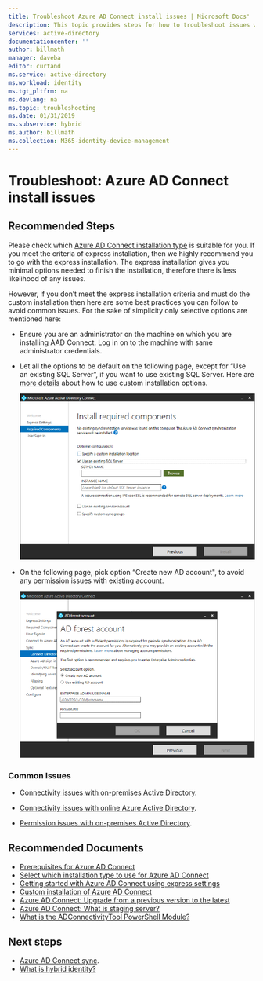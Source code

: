 ```yaml
---
title: Troubleshoot Azure AD Connect install issues | Microsoft Docs'
description: This topic provides steps for how to troubleshoot issues with installing Azure AD Connect.
services: active-directory
documentationcenter: ''
author: billmath
manager: daveba
editor: curtand
ms.service: active-directory
ms.workload: identity
ms.tgt_pltfrm: na
ms.devlang: na
ms.topic: troubleshooting
ms.date: 01/31/2019
ms.subservice: hybrid
ms.author: billmath
ms.collection: M365-identity-device-management
---
```


# Troubleshoot: Azure AD Connect install issues

## **Recommended Steps**
Please check which [Azure AD Connect installation type](https://docs.microsoft.com/azure/active-directory/hybrid/how-to-connect-install-select-installation) is suitable for you. If you meet the criteria of express installation, then we highly recommend you to go with the express installation. The express installation gives you minimal options needed to finish the installation, therefore there is less likelihood of any issues. 

However, if you don’t meet the express installation criteria and must do the custom installation then here are some best practices you can follow to avoid common issues. For the sake of simplicity only selective options are mentioned here:

* Ensure you are an administrator on the machine on which you are installing AAD Connect. Log in on to the machine with same administrator credentials.

* Let all the options to be default on the following page, except for “Use an existing SQL Server”, if you want to use existing SQL Server. Here are [more details](https://docs.microsoft.com/azure/active-directory/hybrid/how-to-connect-install-custom) about how to use custom installation options. 

    ![Use Existing SQL Server](media/tshoot-connect-install-issues/tshoot-connect-install-issues/useexistingsqlserver.png)

* On the following page, pick option “Create new AD account", to avoid any permission issues with existing account.

    ![AD Forest Account](media/tshoot-connect-install-issues/tshoot-connect-install-issues/createnewaccount.png)

### **Common Issues**

* [Connectivity issues with on-premises Active Directory](https://docs.microsoft.com/azure/active-directory/hybrid/reference-connect-adconnectivitytools).

* [Connectivity issues with online Azure Active Directory](https://docs.microsoft.com/azure/active-directory/hybrid/tshoot-connect-connectivity).

* [Permission issues with on-premises Active Directory](https://docs.microsoft.com/azure/active-directory/hybrid/how-to-connect-configure-ad-ds-connector-account).

## **Recommended Documents**
* [Prerequisites for Azure AD Connect](https://docs.microsoft.com/azure/active-directory/hybrid/how-to-connect-install-prerequisites)
* [Select which installation type to use for Azure AD Connect](https://docs.microsoft.com/azure/active-directory/hybrid/how-to-connect-install-select-installation)
* [Getting started with Azure AD Connect using express settings](https://docs.microsoft.com/azure/active-directory/hybrid/how-to-connect-install-express)
* [Custom installation of Azure AD Connect](https://docs.microsoft.com/azure/active-directory/hybrid/how-to-connect-install-custom)
* [Azure AD Connect: Upgrade from a previous version to the latest](https://docs.microsoft.com/azure/active-directory/hybrid/how-to-upgrade-previous-version)
* [Azure AD Connect: What is staging server?](https://docs.microsoft.com/azure/active-directory/hybrid/plan-connect-topologies#staging-server)
* [What is the ADConnectivityTool PowerShell Module?](https://docs.microsoft.com/azure/active-directory/hybrid/how-to-connect-adconnectivitytools)

## Next steps
- [Azure AD Connect sync](how-to-connect-sync-whatis.md).
- [What is hybrid identity?](whatis-hybrid-identity.md)





